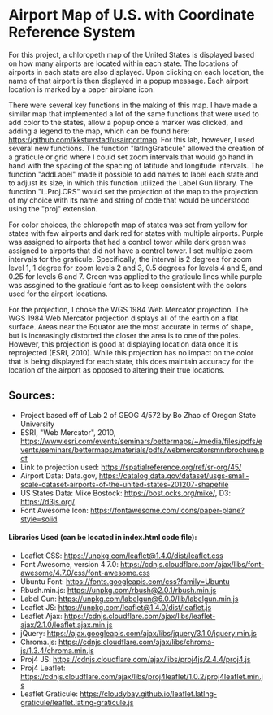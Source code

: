 # Airport Map of U.S. with Coordinate Reference System

For this project, a chloropeth map of the United States is displayed based on how many airports are located within each state. The locations of airports in each state are also displayed. Upon clicking on each location, the name of that airport is then displayed in a popup message. Each airport location is marked by a paper airplane icon.

There were several key functions in the making of this map. I have made a similar map that implemented a lot of the same functions that were used to add color to the states, allow a popup once a marker was clicked, and adding a legend to the map, which can be found here: https://github.com/kkstuvstad/usairportmap. For this lab, however, I used several new functions. The function "latlngGraticule" allowed the creation of a graticule or grid where I could set zoom intervals that would go hand in hand with the spacing of the spacing of latitude and longitude intervals. The function "addLabel" made it possible to add names to label each state and to adjust its size, in which this function utilized the Label Gun library. The function "L.Proj.CRS" would set the projection of the map to the projection of my choice with its name and string of code that would be understood using the "proj" extension. 

For color choices, the chloropeth map of states was set from yellow for states with few airports and dark red for states with multiple airports. Purple was assigned to airports that had a control tower while dark green was assigned to airports that did not have a control tower. I set multiple zoom intervals for the graticule. Specifically, the interval is 2 degrees for zoom level 1, 1 degree for zoom levels 2 and 3, 0.5 degrees for levels 4 and 5, and 0.25 for levels 6 and 7. Green was applied to the graticule lines while purple was assgined to the graticule font as to keep consistent with the colors used for the airport locations. 

For the projection, I chose the WGS 1984 Web Mercator projection. The WGS 1984 Web Mercator projection displays all of the earth on a flat surface. Areas near the Equator are the most accurate in terms of shape, but is increasingly distorted the closer the area is to one of the poles. However, this projection is good at displaying location data once it is reprojected (ESRI, 2010). While this projection has no impact on the color that is being displayed for each state, this does maintain accuracy for the location of the airport as opposed to altering their true locations.

## Sources:
* Project based off of Lab 2 of GEOG 4/572 by Bo Zhao of Oregon State University
* ESRI, "Web Mercator", 2010, https://www.esri.com/events/seminars/bettermaps/~/media/files/pdfs/events/seminars/bettermaps/materials/pdfs/webmercatorsmnrbrochure.pdf
* Link to projection used: https://spatialreference.org/ref/sr-org/45/
* Airport Data: Data.gov, https://catalog.data.gov/dataset/usgs-small-scale-dataset-airports-of-the-united-states-201207-shapefile
* US States Data: Mike Bostock: https://bost.ocks.org/mike/, D3: https://d3js.org/
* Font Awesome Icon: https://fontawesome.com/icons/paper-plane?style=solid
#### Libraries Used (can be located in index.html code file):
* Leaflet CSS: https://unpkg.com/leaflet@1.4.0/dist/leaflet.css
* Font Awesome, version 4.7.0: https://cdnjs.cloudflare.com/ajax/libs/font-awesome/4.7.0/css/font-awesome.css
* Ubuntu Font: https://fonts.googleapis.com/css?family=Ubuntu
* Rbush.min.js: https://unpkg.com/rbush@2.0.1/rbush.min.js
* Label Gun: https://unpkg.com/labelgun@6.0.0/lib/labelgun.min.js
* Leaflet JS: https://unpkg.com/leaflet@1.4.0/dist/leaflet.js
* Leaflet Ajax: https://cdnjs.cloudflare.com/ajax/libs/leaflet-ajax/2.1.0/leaflet.ajax.min.js
* jQuery: https://ajax.googleapis.com/ajax/libs/jquery/3.1.0/jquery.min.js
* Chroma.js: https://cdnjs.cloudflare.com/ajax/libs/chroma-js/1.3.4/chroma.min.js
* Proj4 JS: https://cdnjs.cloudflare.com/ajax/libs/proj4js/2.4.4/proj4.js
* Proj4 Leaflet: https://cdnjs.cloudflare.com/ajax/libs/proj4leaflet/1.0.2/proj4leaflet.min.js
* Leaflet Graticule: https://cloudybay.github.io/leaflet.latlng-graticule/leaflet.latlng-graticule.js
